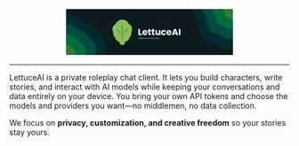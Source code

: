 <div align="center">
    <img src="./lettuceAI-banner.png" width="300" alt="lettuce ai" />
</div>

---

LettuceAI is a private roleplay chat client. It lets you build characters, write stories, and interact with AI models while keeping your conversations and data entirely on your device. You bring your own API tokens and choose the models and providers you want—no middlemen, no data collection.

We focus on **privacy, customization, and creative freedom** so your stories stay yours.
